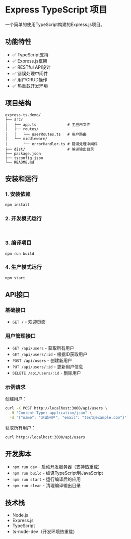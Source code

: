 # Express TypeScript 项目

一个简单的使用TypeScript构建的Express.js项目。

## 功能特性

- ✅ TypeScript支持
- ✅ Express.js框架
- ✅ RESTful API设计
- ✅ 错误处理中间件
- ✅ 用户CRUD操作
- ✅ 热重载开发环境

## 项目结构

```
express-ts-demo/
├── src/
│   ├── app.ts              # 主应用文件
│   ├── routes/
│   │   └── userRoutes.ts   # 用户路由
│   └── middleware/
│       └── errorHandler.ts # 错误处理中间件
├── dist/                   # 编译输出目录
├── package.json
├── tsconfig.json
└── README.md
```

## 安装和运行

### 1. 安装依赖
```bash
npm install
```

### 2. 开发模式运行
```bash
 
```

### 3. 编译项目
```bash
npm run build
```

### 4. 生产模式运行
```bash
npm start
```

## API接口

### 基础接口
- `GET /` - 欢迎页面

### 用户管理接口
- `GET /api/users` - 获取所有用户
- `GET /api/users/:id` - 根据ID获取用户
- `POST /api/users` - 创建新用户
- `PUT /api/users/:id` - 更新用户信息
- `DELETE /api/users/:id` - 删除用户

### 示例请求

创建用户：
```bash
curl -X POST http://localhost:3000/api/users \
  -H "Content-Type: application/json" \
  -d '{"name": "测试用户", "email": "test@example.com"}'
```

获取所有用户：
```bash
curl http://localhost:3000/api/users
```

## 开发脚本

- `npm run dev` - 启动开发服务器（支持热重载）
- `npm run build` - 编译TypeScript到JavaScript
- `npm run start` - 运行编译后的应用
- `npm run clean` - 清理编译输出目录

## 技术栈

- Node.js
- Express.js
- TypeScript
- ts-node-dev（开发环境热重载） 